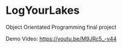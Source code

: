 # LogYourLakes
Object Orientated Programming final project

Demo Video:
https://youtu.be/M9JRc5_-y44
